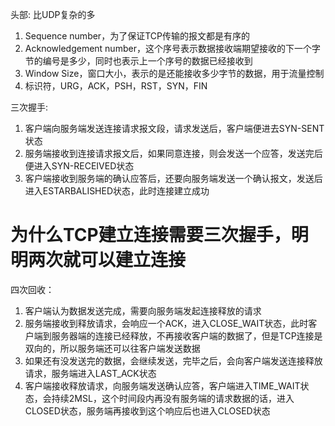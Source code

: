 头部: 比UDP复杂的多

  1. Sequence number，为了保证TCP传输的报文都是有序的
  2. Acknowledgement number，这个序号表示数据接收端期望接收的下一个字节的编号是多少，同时也表示上一个序号的数据已经接收到
  3. Window Size，窗口大小，表示的是还能接收多少字节的数据，用于流量控制
  4. 标识符，URG，ACK，PSH，RST，SYN，FIN

三次握手:

  1. 客户端向服务端发送连接请求报文段，请求发送后，客户端便进去SYN-SENT状态
  2. 服务端接收到连接请求报文后，如果同意连接，则会发送一个应答，发送完后便进入SYN-RECEIVED状态
  3. 客户端接收到服务端的确认应答后，还要向服务端发送一个确认报文，发送后进入ESTARBALISHED状态，此时连接建立成功

# 为什么TCP建立连接需要三次握手，明明两次就可以建立连接

四次回收：

  1. 客户端认为数据发送完成，需要向服务端发起连接释放的请求
  2. 服务端接收到释放请求，会响应一个ACK，进入CLOSE_WAIT状态，此时客户端到服务器端的连接已经释放，不再接收客户端的数据了，但是TCP连接是双向的，所以服务端还可以往客户端发送数据
  3. 如果还有没发送完的数据，会继续发送，完毕之后，会向客户端发送连接释放请求，服务端进入LAST_ACK状态
  4. 客户端接收释放请求，向服务端发送确认应答，客户端进入TIME_WAIT状态，会持续2MSL，这个时间段内再没有服务端的请求数据的话，进入CLOSED状态，服务端再接收到这个响应后也进入CLOSED状态
